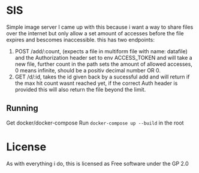 # SIS
Simple image server
I came up with this because i want a way to share files over the internet but only allow a set amount of accesses before the file expires and bescomes inaccessible.
this has two endpoints:

1. POST /add/:count, (expects a file in multiform file with name: datafile) and the Authorization header set to env ACCESS_TOKEN and will take a new file, further count in the path sets the amount of allowed accesses, 0 means infinite, should be a positiv decimal number OR 0.
2. GET /d/:id, takes the id given back by a sucessful add and will return if the max hit count wasnt reached yet, if the correct Auth header is provided this will also return the file beyond the limit.

## Running
Get docker/docker-compose
Run `docker-compose up --build` in the root

# License
As with everything i do, this is licensed as Free software under the GP 2.0
